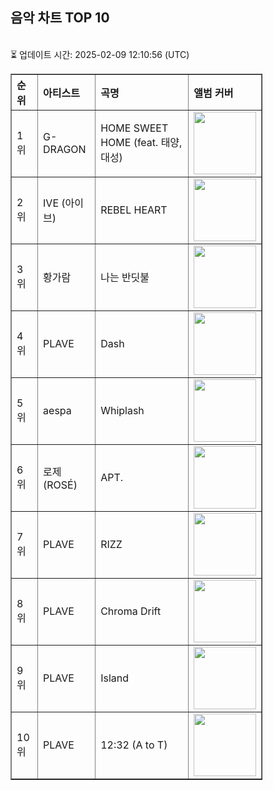 
<!DOCTYPE html>
<html lang="ko">
<head>
    <meta charset="UTF-8">
</head>
<body>
    <h2>음악 차트 TOP 10</h2>
    <br>⏳ 업데이트 시간: 2025-02-09 12:10:56 (UTC)</br>
    <table border="1" style="border-collapse: collapse; width: 80%; text-align: left;"><tr><th>순위</th><th>아티스트</th><th>곡명</th><th>앨범 커버</th></tr><tr><td>1위</td><td>G-DRAGON</td><td>HOME SWEET HOME (feat. 태양, 대성)</td><td><img src="https://cdnimg.melon.co.kr/cm2/album/images/116/47/670/11647670_20241121150855_500.jpg?ca3667d3396803e3f6b227e77440b735/melon/resize/256/optimize/90" width="100"></td></tr><tr><td>2위</td><td>IVE (아이브)</td><td>REBEL HEART</td><td><img src="https://cdnimg.melon.co.kr/cm2/album/images/116/89/783/11689783_20250203110601_500.jpg?YUV444/melon/resize/256" width="100"></td></tr><tr><td>3위</td><td>황가람</td><td>나는 반딧불</td><td><img src="https://cdnimg.melon.co.kr/cm2/album/images/116/20/541/11620541_20241018183253_500.jpg?e1d6c3791b15220a80c7dbddc53dfc5c/melon/resize/256/optimize/90" width="100"></td></tr><tr><td>4위</td><td>PLAVE</td><td>Dash</td><td><img src="https://cdnimg.melon.co.kr/cm2/album/images/117/05/481/11705481_20250203111457_500.jpg?fd17ca097853ee5e1861bd69a0a03024/melon/resize/256/optimize/90" width="100"></td></tr><tr><td>5위</td><td>aespa</td><td>Whiplash</td><td><img src="https://cdnimg.melon.co.kr/cm2/album/images/116/20/540/11620540_20241018183208_500.jpg?e88933ef18e678ee69ac497989368c77/melon/resize/256/optimize/90" width="100"></td></tr><tr><td>6위</td><td>로제 (ROSÉ)</td><td>APT.</td><td><img src="https://cdnimg.melon.co.kr/cm2/album/images/116/19/809/11619809_20241018103507_500.jpg?6bf26e2f623ff5208bebf9c51f9e2fcf/melon/resize/256/optimize/90" width="100"></td></tr><tr><td>7위</td><td>PLAVE</td><td>RIZZ</td><td><img src="https://cdnimg.melon.co.kr/cm2/album/images/117/05/481/11705481_20250203111457_500.jpg?fd17ca097853ee5e1861bd69a0a03024/melon/resize/256/optimize/90" width="100"></td></tr><tr><td>8위</td><td>PLAVE</td><td>Chroma Drift</td><td><img src="https://cdnimg.melon.co.kr/cm2/album/images/117/05/481/11705481_20250203111457_500.jpg?fd17ca097853ee5e1861bd69a0a03024/melon/resize/256/optimize/90" width="100"></td></tr><tr><td>9위</td><td>PLAVE</td><td>Island</td><td><img src="https://cdnimg.melon.co.kr/cm2/album/images/117/05/481/11705481_20250203111457_500.jpg?fd17ca097853ee5e1861bd69a0a03024/melon/resize/256/optimize/90" width="100"></td></tr><tr><td>10위</td><td>PLAVE</td><td>12:32 (A to T)</td><td><img src="https://cdnimg.melon.co.kr/cm2/album/images/117/05/481/11705481_20250203111457_500.jpg?fd17ca097853ee5e1861bd69a0a03024/melon/resize/256/optimize/90" width="100"></td></tr></table>
</body>
</html>
